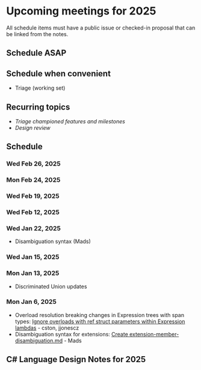 # Upcoming meetings for 2025

All schedule items must have a public issue or checked-in proposal that can be linked from the notes.

## Schedule ASAP

## Schedule when convenient

- Triage (working set)

## Recurring topics

- *Triage championed features and milestones*
- *Design review*

## Schedule

### Wed Feb 26, 2025

### Mon Feb 24, 2025

### Wed Feb 19, 2025

### Wed Feb 12, 2025

### Wed Jan 22, 2025

- Disambiguation syntax (Mads)

### Wed Jan 15, 2025

### Mon Jan 13, 2025

- Discriminated Union updates

### Mon Jan 6, 2025

- Overload resolution breaking changes in Expression trees with span types: [Ignore overloads with ref struct parameters within Expression lambdas](https://github.com/dotnet/csharplang/discussions/8959) - cston, jjonescz
- Disambiguation syntax for extensions: [Create extension-member-disambiguation.md](https://github.com/dotnet/csharplang/pull/8964) - Mads

## C# Language Design Notes for 2025
